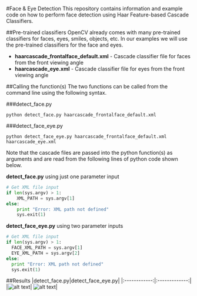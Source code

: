 #Face & Eye Detection
This repository contains information and example code on how to perform face detection using Haar Feature-based Cascade Classifiers.

##Pre-trained classifiers
OpenCV already comes with many pre-trained classifiers for faces, eyes, smiles, objects, etc. In our examples we will use the pre-trained classifiers for the face and eyes.
- **haarcascade_frontalface_default.xml** - Cascade classifier file for faces from the front viewing angle
- **haarcascade_eye.xml** - Cascade classifier file for eyes from the front viewing angle

##Calling the function(s)
The two functions can be called from the command line using the following syntax.

###detect_face.py
```
python detect_face.py haarcascade_frontalface_default.xml
```
###detect_face_eye.py
```
python detect_face_eye.py haarcascade_frontalface_default.xml haarcascade_eye.xml
```

Note that the cascade files are passed into the python function(s) as arguments and are read from the following lines of python code shown below.

**detect_face.py** using just one parameter input
```python
# Get XML file input
if len(sys.argv) > 1:
	XML_PATH = sys.argv[1]
else:
	print "Error: XML path not defined"
	sys.exit(1)
  ```
  
  **detect_face_eye.py** using two parameter inputs
  ```python
  # Get XML file input
if len(sys.argv) > 1:
	FACE_XML_PATH = sys.argv[1]
	EYE_XML_PATH = sys.argv[2]
else:
	print "Error: XML path not defined"
	sys.exit(1)
  ```
##Results
|detect_face.py|detect_face_eye.py|
|:------------:|:-------------:|
|![alt text](https://github.com/mvartani76/iot-detroit-jan2017/blob/master/Images/face_detect_result.png "Face Detection Result")| ![alt text](https://github.com/mvartani76/iot-detroit-jan2017/blob/master/Images/face_detect_eye_result.png "Face & Eye Detection Result")|
